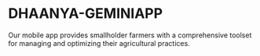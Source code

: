 # DHAANYA-GEMINIAPP
Our mobile app provides smallholder farmers with a comprehensive toolset for managing and optimizing their agricultural practices.
